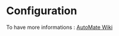 # Configuration

To have more informations : [AutoMate Wiki](https://github.com/JuGid/AutoMate/wiki/Configuration-file)
